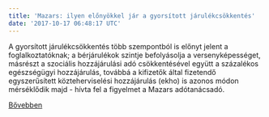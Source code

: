 ```yaml
---
title: 'Mazars: ilyen előnyökkel jár a gyorsított járulékcsökkentés'
date: '2017-10-17 06:48:17 UTC'
---
```


A gyorsított járulékcsökkentés több szempontból is előnyt jelent a foglalkoztatóknak; a bérjárulékok szintje befolyásolja a versenyképességet, másrészt a szociális hozzájárulási adó csökkentésével együtt a százalékos egészségügyi hozzájárulás, továbbá a kifizetők által fizetendő egyszerűsített közteherviselési hozzájárulás (ekho) is azonos módon mérséklődik majd - hívta fel a figyelmet a Mazars adótanácsadó.


[Bővebben](http://ift.tt/2ytOKES)
